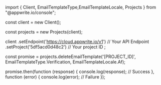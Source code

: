 import { Client, EmailTemplateType,EmailTemplateLocale, Projects } from "@appwrite.io/console";

const client = new Client();

const projects = new Projects(client);

client
    .setEndpoint('https://cloud.appwrite.io/v1') // Your API Endpoint
    .setProject('5df5acd0d48c2') // Your project ID
;

const promise = projects.deleteEmailTemplate('[PROJECT_ID]', EmailTemplateType.Verification, EmailTemplateLocale.Af);

promise.then(function (response) {
    console.log(response); // Success
}, function (error) {
    console.log(error); // Failure
});